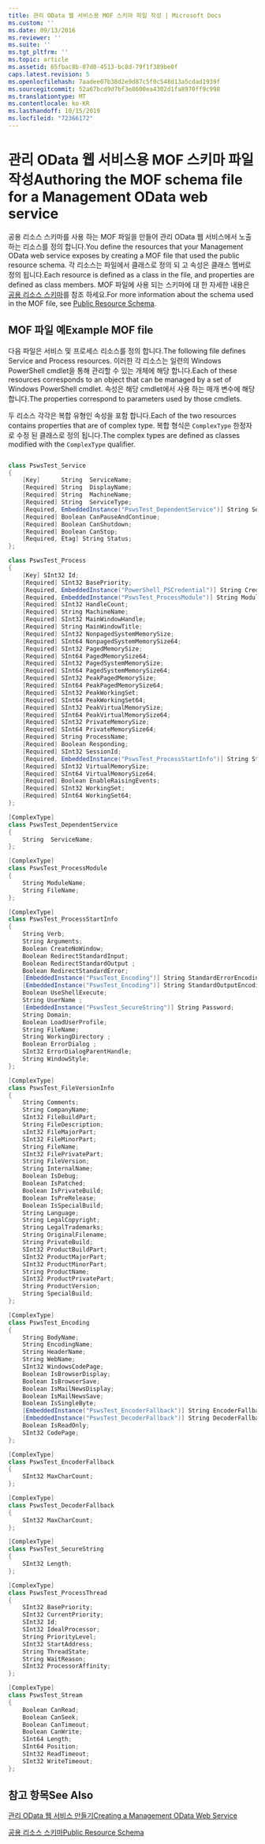 ```yaml
---
title: 관리 OData 웹 서비스용 MOF 스키마 파일 작성 | Microsoft Docs
ms.custom: ''
ms.date: 09/13/2016
ms.reviewer: ''
ms.suite: ''
ms.tgt_pltfrm: ''
ms.topic: article
ms.assetid: 65fbac8b-07d0-4513-bc8d-79f1f389be0f
caps.latest.revision: 5
ms.openlocfilehash: 7aadee07b38d2e9d87c5f0c548d13a5cdad1939f
ms.sourcegitcommit: 52a67bcd9d7bf3e8600ea4302d1fa8970ff9c998
ms.translationtype: MT
ms.contentlocale: ko-KR
ms.lasthandoff: 10/15/2019
ms.locfileid: "72366172"
---
```

# <a name="authoring-the-mof-schema-file-for-a-management-odata-web-service"></a><span data-ttu-id="a08bd-102">관리 OData 웹 서비스용 MOF 스키마 파일 작성</span><span class="sxs-lookup"><span data-stu-id="a08bd-102">Authoring the MOF schema file for a Management OData web service</span></span>

<span data-ttu-id="a08bd-103">공용 리소스 스키마를 사용 하는 MOF 파일을 만들어 관리 OData 웹 서비스에서 노출 하는 리소스를 정의 합니다.</span><span class="sxs-lookup"><span data-stu-id="a08bd-103">You define the resources that your Management OData web service exposes by creating a MOF file that used the public resource schema.</span></span> <span data-ttu-id="a08bd-104">각 리소스는 파일에서 클래스로 정의 되 고 속성은 클래스 멤버로 정의 됩니다.</span><span class="sxs-lookup"><span data-stu-id="a08bd-104">Each resource is defined as a class in the file, and properties are defined as class members.</span></span> <span data-ttu-id="a08bd-105">MOF 파일에 사용 되는 스키마에 대 한 자세한 내용은 [공용 리소스 스키마](./public-resource-schema.md)를 참조 하세요.</span><span class="sxs-lookup"><span data-stu-id="a08bd-105">For more information about the schema used in the MOF file, see [Public Resource Schema](./public-resource-schema.md).</span></span>

## <a name="example-mof-file"></a><span data-ttu-id="a08bd-106">MOF 파일 예</span><span class="sxs-lookup"><span data-stu-id="a08bd-106">Example MOF file</span></span>

<span data-ttu-id="a08bd-107">다음 파일은 서비스 및 프로세스 리소스를 정의 합니다.</span><span class="sxs-lookup"><span data-stu-id="a08bd-107">The following file defines Service and Process resources.</span></span> <span data-ttu-id="a08bd-108">이러한 각 리소스는 일련의 Windows PowerShell cmdlet을 통해 관리할 수 있는 개체에 해당 합니다.</span><span class="sxs-lookup"><span data-stu-id="a08bd-108">Each of these resources corresponds to an object that can be managed by a set of Windows PowerShell cmdlet.</span></span> <span data-ttu-id="a08bd-109">속성은 해당 cmdlet에서 사용 하는 매개 변수에 해당 합니다.</span><span class="sxs-lookup"><span data-stu-id="a08bd-109">The properties correspond to parameters used by those cmdlets.</span></span>

<span data-ttu-id="a08bd-110">두 리소스 각각은 복합 유형인 속성을 포함 합니다.</span><span class="sxs-lookup"><span data-stu-id="a08bd-110">Each of the two resources contains properties that are of complex type.</span></span> <span data-ttu-id="a08bd-111">복합 형식은 `ComplexType` 한정자로 수정 된 클래스로 정의 됩니다.</span><span class="sxs-lookup"><span data-stu-id="a08bd-111">The complex types are defined as classes modified with the `ComplexType` qualifier.</span></span>

```csharp

class PswsTest_Service
{
    [Key]      String  ServiceName;
    [Required] String  DisplayName;
    [Required] String  MachineName;
    [Required] String  ServiceType;
    [Required, EmbeddedInstance("PswsTest_DependentService")] String ServicesDependentOn [];
    [Required] Boolean CanPauseAndContinue;
    [Required] Boolean CanShutdown;
    [Required] Boolean CanStop;
    [Required, Etag] String Status;
};

class PswsTest_Process
{
    [Key] SInt32 Id;
    [Required] SInt32 BasePriority;
    [Required, EmbeddedInstance("PowerShell_PSCredential")] String Credential;
    [Required, EmbeddedInstance("PswsTest_ProcessModule")] String Modules[];
    [Required] SInt32 HandleCount;
    [Required] String MachineName;
    [Required] SInt32 MainWindowHandle;
    [Required] String MainWindowTitle;
    [Required] SInt32 NonpagedSystemMemorySize;
    [Required] SInt64 NonpagedSystemMemorySize64;
    [Required] SInt32 PagedMemorySize;
    [Required] SInt64 PagedMemorySize64;
    [Required] SInt32 PagedSystemMemorySize;
    [Required] SInt64 PagedSystemMemorySize64;
    [Required] SInt32 PeakPagedMemorySize;
    [Required] SInt64 PeakPagedMemorySize64;
    [Required] SInt32 PeakWorkingSet;
    [Required] SInt64 PeakWorkingSet64;
    [Required] SInt32 PeakVirtualMemorySize;
    [Required] SInt64 PeakVirtualMemorySize64;
    [Required] SInt32 PrivateMemorySize;
    [Required] SInt64 PrivateMemorySize64;
    [Required] String ProcessName;
    [Required] Boolean Responding;
    [Required] SInt32 SessionId;
    [Required, EmbeddedInstance("PswsTest_ProcessStartInfo")] String StartInfo;
    [Required] SInt32 VirtualMemorySize;
    [Required] SInt64 VirtualMemorySize64;
    [Required] Boolean EnableRaisingEvents;
    [Required] SInt32 WorkingSet;
    [Required] SInt64 WorkingSet64;
};

[ComplexType]
class PswsTest_DependentService
{
    String  ServiceName;
};

[ComplexType]
class PswsTest_ProcessModule
{
    String ModuleName;
    String FileName;
};

[ComplexType]
class PswsTest_ProcessStartInfo
{
    String Verb;
    String Arguments;
    Boolean CreateNoWindow;
    Boolean RedirectStandardInput;
    Boolean RedirectStandardOutput ;
    Boolean RedirectStandardError;
    [EmbeddedInstance("PswsTest_Encoding")] String StandardErrorEncoding;
    [EmbeddedInstance("PswsTest_Encoding")] String StandardOutputEncoding;
    Boolean UseShellExecute;
    String UserName ;
    [EmbeddedInstance("PswsTest_SecureString")] String Password;
    String Domain;
    Boolean LoadUserProfile;
    String FileName;
    String WorkingDirectory ;
    Boolean ErrorDialog ;
    SInt32 ErrorDialogParentHandle;
    String WindowStyle;
};

[ComplexType]
class PswsTest_FileVersionInfo
{
    String Comments;
    String CompanyName;
    SInt32 FileBuildPart;
    String FileDescription;
    sInt32 FileMajorPart;
    SInt32 FileMinorPart;
    String FileName;
    SInt32 FilePrivatePart;
    String FileVersion;
    String InternalName;
    Boolean IsDebug;
    Boolean IsPatched;
    Boolean IsPrivateBuild;
    Boolean IsPreRelease;
    Boolean IsSpecialBuild;
    String Language;
    String LegalCopyright;
    String LegalTrademarks;
    String OriginalFilename;
    String PrivateBuild;
    SInt32 ProductBuildPart;
    SInt32 ProductMajorPart;
    SInt32 ProductMinorPart;
    String ProductName;
    SInt32 ProductPrivatePart;
    String ProductVersion;
    String SpecialBuild;
};

[ComplexType]
class PswsTest_Encoding
{
    String BodyName;
    String EncodingName;
    String HeaderName;
    String WebName;
    SInt32 WindowsCodePage;
    Boolean IsBrowserDisplay;
    Boolean IsBrowserSave;
    Boolean IsMailNewsDisplay;
    Boolean IsMailNewsSave;
    Boolean IsSingleByte;
    [EmbeddedInstance("PswsTest_EncoderFallback")] String EncoderFallback;
    [EmbeddedInstance("PswsTest_DecoderFallback")] String DecoderFallback;
    Boolean IsReadOnly;
    SInt32 CodePage;
};

[ComplexType]
class PswsTest_EncoderFallback
{
    SInt32 MaxCharCount;
};

[ComplexType]
class PswsTest_DecoderFallback
{
    SInt32 MaxCharCount;
};

[ComplexType]
class PswsTest_SecureString
{
    SInt32 Length;
};

[ComplexType]
class PswsTest_ProcessThread
{
    SInt32 BasePriority;
    SInt32 CurrentPriority;
    SInt32 Id;
    SInt32 IdealProcessor;
    String PriorityLevel;
    SInt32 StartAddress;
    String ThreadState;
    String WaitReason;
    SInt32 ProcessorAffinity;
};

[ComplexType]
class PswsTest_Stream
{
    Boolean CanRead;
    Boolean CanSeek;
    Boolean CanTimeout;
    Boolean CanWrite;
    SInt64 Length;
    SInt64 Position;
    SInt32 ReadTimeout;
    SInt32 WriteTimeout;
};

```

## <a name="see-also"></a><span data-ttu-id="a08bd-112">참고 항목</span><span class="sxs-lookup"><span data-stu-id="a08bd-112">See Also</span></span>

[<span data-ttu-id="a08bd-113">관리 OData 웹 서비스 만들기</span><span class="sxs-lookup"><span data-stu-id="a08bd-113">Creating a Management OData Web Service</span></span>](./creating-a-management-odata-web-service.md)

[<span data-ttu-id="a08bd-114">공용 리소스 스키마</span><span class="sxs-lookup"><span data-stu-id="a08bd-114">Public Resource Schema</span></span>](./public-resource-schema.md)